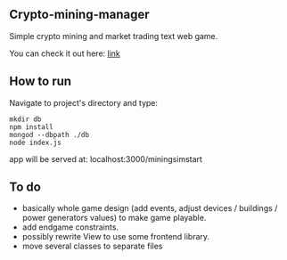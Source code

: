 ## Crypto-mining-manager

Simple crypto mining and market trading text web game.

You can check it out here: [link](http://jjastrzebski.com/miningsimstart?username_exists=False)


## How to run
Navigate to project's directory and type:

```
mkdir db
npm install
mongod --dbpath ./db
node index.js
```

app will be served at: localhost:3000/miningsimstart

## To do
- basically whole game design (add events, adjust devices / buildings / power generators values) to make game playable.
- add endgame constraints.
- possibly rewrite View to use some frontend library.
- move several classes to separate files
